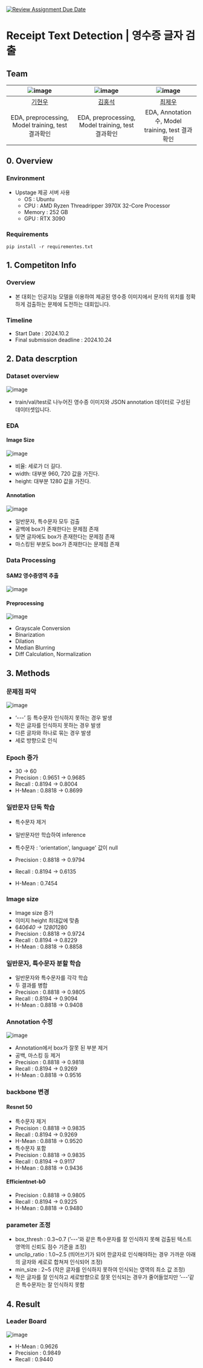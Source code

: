 [![Review Assignment Due Date](https://classroom.github.com/assets/deadline-readme-button-22041afd0340ce965d47ae6ef1cefeee28c7c493a6346c4f15d667ab976d596c.svg)](https://classroom.github.com/a/Tm6AYAOm)
# Receipt Text Detection | 영수증 글자 검출
## Team

| ![image](https://github.com/user-attachments/assets/7c5e40bc-1583-4638-a985-642a9d409e83) | ![image](https://github.com/user-attachments/assets/e268f3be-bd44-436e-b590-eda90df67341) | ![image](https://github.com/user-attachments/assets/cf13f5bb-6340-4fee-a099-5be4b0362318) |
| :--------------------------------------------------------------: | :--------------------------------------------------------------: | :--------------------------------------------------------------: | 
|            [기현우](https://github.com/UpstageAILab)             |            [김홍석](https://github.com/UpstageAILab)             |            [최제우](https://github.com/UpstageAILab)          |   
|                            EDA, preprocessing, Model training, test 결과확인                             |                            EDA, preprocessing, Model training, test 결과확인                             |                            EDA, Annotation 수, Model training, test 결과확인                             |

## 0. Overview
### Environment
- Upstage 제공 서버 사용
    - OS : Ubuntu
    - CPU : AMD Ryzen Threadripper 3970X 32-Core Processor
    - Memory : 252 GB
    - GPU : RTX 3090

### Requirements
`pip install -r requirementes.txt`

## 1. Competiton Info

### Overview

- 본 대회는 인공지능 모델을 이용하여 제공된 영수증 이미지에서 문자의 위치를 정확하게 검출하는 문제에 도전하는 대회입니다.

### Timeline

- Start Date : 2024.10.2
- Final submission deadline : 2024.10.24

## 2. Data descrption

### Dataset overview
![image](https://github.com/user-attachments/assets/50d77058-d136-48d4-ad0b-145f9b0d9942)

- train/val/test로 나누어진 영수증 이미지와 JSON annotation 데이터로 구성된 데이터셋입니다.

### EDA

#### Image Size
![image](https://github.com/user-attachments/assets/600fd11d-1053-43c9-9497-25db607b2492)
- 비율: 세로가 더 길다.
- width: 대부분 960, 720 값을 가진다.
- height: 대부분 1280 값을 가진다.

#### Annotation
![image](https://github.com/user-attachments/assets/c908c6db-be6a-44f9-86f2-d6bc16cf061b)
- 일반문자, 특수문자 모두 검출
- 공백에 box가 존재한다는 문제점 존재
- 뒷면 글자에도 box가 존재한다는 문제점 존재
- 마스킹된 부분도 box가 존재한다는 문제점 존재


### Data Processing

#### SAM2 영수증영역 추출
![image](https://github.com/user-attachments/assets/4fd6f166-523c-4f50-a333-75bf4bc597ec)

#### Preprocessing
![image](https://github.com/user-attachments/assets/ee515257-0623-464b-9822-5256c9851832)
- Grayscale Conversion
- Binarization
- Dilation
- Median Blurring
- Diff Calculation, Normalization



## 3. Methods

### 문제점 파악
![image](https://github.com/user-attachments/assets/01ab2a3b-f1d8-45c6-a308-1c9fe64c3439)

- ‘---’ 등 특수문자 인식하지 못하는 경우 발생
- 작은 글자를 인식하지 못하는 경우 발생
- 다른 글자와 하나로 묶는 경우 발생
- 세로 방향으로 인식

### Epoch 증가
- 30 -> 60
- Precision : 0.9651 -> 0.9685
- Recall : 0.8194 -> 0.8004
- H-Mean : 0.8818 -> 0.8699

### 일반문자 단독 학습
- 특수문자 제거
- 일반문자만 학습하여 inference
- 특수문자 : 'orientation', language' 값이 null

- Precision : 0.8818 -> 0.9794
- Recall : 0.8194 -> 0.6135
- H-Mean : 0.7454

### Image size
- Image size 증가
- 이미지 height 최대값에 맞춤
- 640*640 -> 1280*1280
- Precision : 0.8818 -> 0.9724
- Recall : 0.8194 -> 0.8229
- H-Mean : 0.8818 -> 0.8858

### 일반문자, 특수문자 분할 학습
- 일반문자와 특수문자를 각각 학습
- 두 결과를 병합
- Precision : 0.8818 -> 0.9805
- Recall : 0.8194 -> 0.9094
- H-Mean : 0.8818 -> 0.9408

### Annotation 수정
![image](https://github.com/user-attachments/assets/97d75a55-a22a-450b-9c42-6de92db15cb6)
- Annotation에서 box가 잘못 된 부분 제거
- 공백, 마스킹 등 제거
- Precision : 0.8818 -> 0.9818
- Recall : 0.8194 -> 0.9269
- H-Mean : 0.8818 -> 0.9516

### backbone 변경
#### Resnet 50
- 특수문자 제거
- Precision : 0.8818 -> 0.9835
- Recall : 0.8194 -> 0.9269
- H-Mean : 0.8818 -> 0.9520
- 특수문자 포함
- Precision : 0.8818 -> 0.9835
- Recall : 0.8194 -> 0.9117
- H-Mean : 0.8818 -> 0.9436

#### Efficientnet-b0
- Precision : 0.8818 -> 0.9805
- Recall : 0.8194 -> 0.9225
- H-Mean : 0.8818 -> 0.9480

### parameter 조정
- box_thresh : 0.3~0.7 (’---’와 같은 특수문자를 잘 인식하지 못해 검출된 텍스트 영역의 신뢰도 점수 기준을 조정)
- unclip_ratio : 1.0~2.5 (띄어쓰기가 되어 한글자로 인식해야하는 경우 가까운 아래의 글자와 세로로 합쳐져 인식되어 조정)
- min_size : 2~5 (작은 글자를 인식하지 못하여 인식되는 영역의 최소 값 조정)
- 작은 글자를 잘 인식하고 세로방향으로 잘못 인식되는 경우가 줄어들었지만 ’---’같은 특수문자는 잘 인식하지 못함




## 4. Result

### Leader Board

![image](https://github.com/user-attachments/assets/ff69f292-f2e6-489f-9462-e94b62928095)

- H-Mean : 0.9626
- Precision : 0.9849
- Recall : 0.9440


